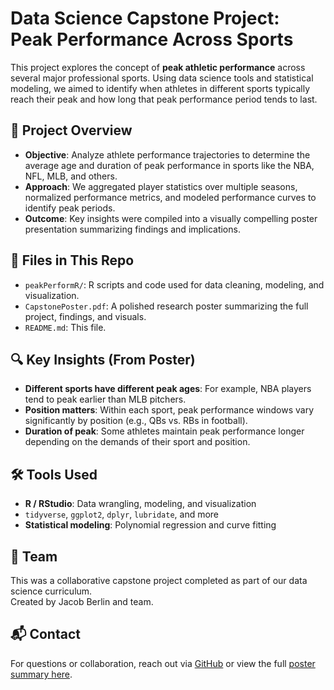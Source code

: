 # Data Science Capstone Project: Peak Performance Across Sports

This project explores the concept of **peak athletic performance** across several major professional sports. Using data science tools and statistical modeling, we aimed to identify when athletes in different sports typically reach their peak and how long that peak performance period tends to last.

## 🧠 Project Overview

- **Objective**: Analyze athlete performance trajectories to determine the average age and duration of peak performance in sports like the NBA, NFL, MLB, and others.
- **Approach**: We aggregated player statistics over multiple seasons, normalized performance metrics, and modeled performance curves to identify peak periods.
- **Outcome**: Key insights were compiled into a visually compelling poster presentation summarizing findings and implications.

## 📄 Files in This Repo

- `peakPerformR/`: R scripts and code used for data cleaning, modeling, and visualization.
- `CapstonePoster.pdf`: A polished research poster summarizing the full project, findings, and visuals.
- `README.md`: This file.

## 🔍 Key Insights (From Poster)

- **Different sports have different peak ages**: For example, NBA players tend to peak earlier than MLB pitchers.
- **Position matters**: Within each sport, peak performance windows vary significantly by position (e.g., QBs vs. RBs in football).
- **Duration of peak**: Some athletes maintain peak performance longer depending on the demands of their sport and position.

## 🛠️ Tools Used

- **R / RStudio**: Data wrangling, modeling, and visualization
- `tidyverse`, `ggplot2`, `dplyr`, `lubridate`, and more
- **Statistical modeling**: Polynomial regression and curve fitting

## 👥 Team

This was a collaborative capstone project completed as part of our data science curriculum.  
Created by Jacob Berlin and team.

## 📬 Contact

For questions or collaboration, reach out via [GitHub](https://github.com/jgberlin2003) or view the full [poster summary here](./CapstonePoster.pdf).
